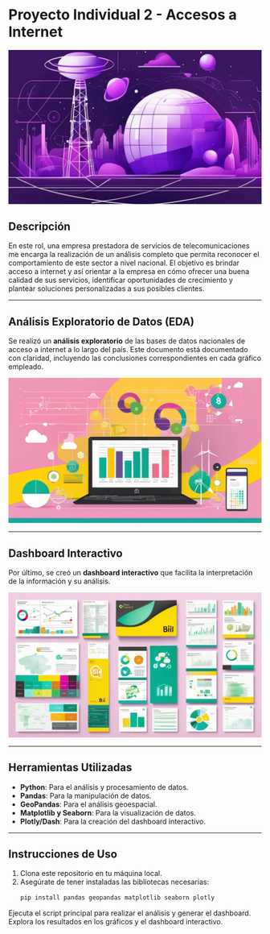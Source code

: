 # Proyecto Individual 2 - Accesos a Internet
![ACCESOS A INTERNET](pixlr-image-generator-b01653eb-1135-4d04-9945-1df61e4372db.png)
## Descripción

En este rol, una empresa prestadora de servicios de telecomunicaciones me encarga la realización de un análisis completo que permita reconocer el comportamiento de este sector a nivel nacional. El objetivo es brindar acceso a internet y así orientar a la empresa en cómo ofrecer una buena calidad de sus servicios, identificar oportunidades de crecimiento y plantear soluciones personalizadas a sus posibles clientes.

---

## Análisis Exploratorio de Datos (EDA)

Se realizó un **análisis exploratorio** de las bases de datos nacionales de acceso a internet a lo largo del país. Este documento está documentado con claridad, incluyendo las conclusiones correspondientes en cada gráfico empleado.

![Análisis Exploratorio](pixlr-image-generator-e90c9ffe-3ff8-424d-bb95-e2ff86b9c70e.png)

---

## Dashboard Interactivo

Por último, se creó un **dashboard interactivo** que facilita la interpretación de la información y su análisis.

![Dashboard](preview.webp)

---

## Herramientas Utilizadas

- **Python**: Para el análisis y procesamiento de datos.
- **Pandas**: Para la manipulación de datos.
- **GeoPandas**: Para el análisis geoespacial.
- **Matplotlib y Seaborn**: Para la visualización de datos.
- **Plotly/Dash**: Para la creación del dashboard interactivo.

---

## Instrucciones de Uso

1. Clona este repositorio en tu máquina local.
2. Asegúrate de tener instaladas las bibliotecas necesarias:
   ```bash
   pip install pandas geopandas matplotlib seaborn plotly
Ejecuta el script principal para realizar el análisis y generar el dashboard.
Explora los resultados en los gráficos y el dashboard interactivo.
